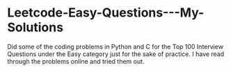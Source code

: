 # Leetcode-Easy-Questions---My-Solutions
Did some of the coding problems in Python and C for the Top 100 Interview Questions under the Easy category just for the sake of practice. I have read through the problems online and tried them out.
